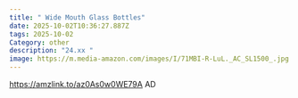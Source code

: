 ```yaml
---
title: " Wide Mouth Glass Bottles"
date: 2025-10-02T10:36:27.887Z
tags: 2025-10-02
Category: other
description: "24.xx "
image: https://m.media-amazon.com/images/I/71MBI-R-LuL._AC_SL1500_.jpg
---
```

https://amzlink.to/az0As0w0WE79A
AD